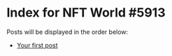 # Index for NFT World #5913
Posts will be displayed in the order below:

- [Your first post](./001-first.md)

